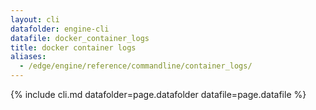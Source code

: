 ```yaml
---
layout: cli
datafolder: engine-cli
datafile: docker_container_logs
title: docker container logs
aliases:
  - /edge/engine/reference/commandline/container_logs/
---
```

<!--
This page is automatically generated from Docker's source code. If you want to
suggest a change to the text that appears here, open a ticket or pull request
in the source repository on GitHub:

https://github.com/docker/cli
-->

{% include cli.md datafolder=page.datafolder datafile=page.datafile %}
